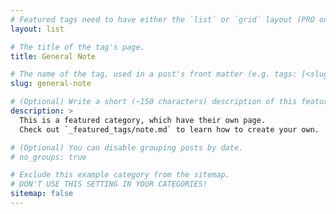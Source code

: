 ```yaml
---
# Featured tags need to have either the `list` or `grid` layout (PRO only).
layout: list

# The title of the tag's page.
title: General Note

# The name of the tag, used in a post's front matter (e.g. tags: [<slug>]).
slug: general-note

# (Optional) Write a short (~150 characters) description of this featured tag.
description: >
  This is a featured category, which have their own page.
  Check out `_featured_tags/note.md` to learn how to create your own.

# (Optional) You can disable grouping posts by date.
# no_groups: true

# Exclude this example category from the sitemap.
# DON'T USE THIS SETTING IN YOUR CATEGORIES!
sitemap: false
---
```

